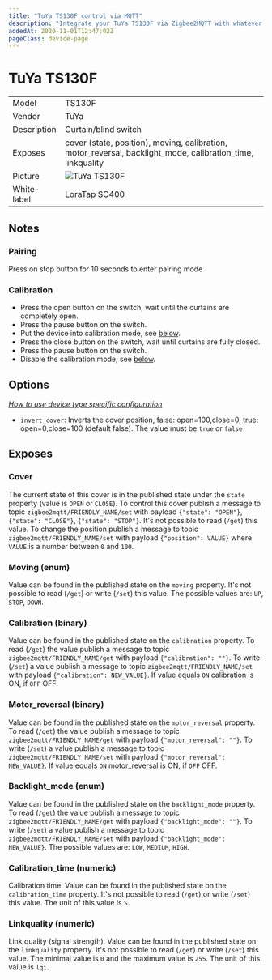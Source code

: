 ```yaml
---
title: "TuYa TS130F control via MQTT"
description: "Integrate your TuYa TS130F via Zigbee2MQTT with whatever smart home infrastructure you are using without the vendors bridge or gateway."
addedAt: 2020-11-01T12:47:02Z
pageClass: device-page
---
```


<!-- !!!! -->
<!-- ATTENTION: This file is auto-generated through docgen! -->
<!-- You can only edit the "Notes"-Section between the two comment lines "Notes BEGIN" and "Notes END". -->
<!-- Do not use h1 or h2 heading within "## Notes"-Section. -->
<!-- !!!! -->

# TuYa TS130F

|     |     |
|-----|-----|
| Model | TS130F  |
| Vendor  | TuYa  |
| Description | Curtain/blind switch |
| Exposes | cover (state, position), moving, calibration, motor_reversal, backlight_mode, calibration_time, linkquality |
| Picture | ![TuYa TS130F](https://www.zigbee2mqtt.io/images/devices/TS130F.jpg) |
| White-label | LoraTap SC400 |


<!-- Notes BEGIN: You can edit here. Add "## Notes" headline if not already present. -->
## Notes

### Pairing
Press on stop button for 10 seconds to enter pairing mode

### Calibration

* Press the open button on the switch, wait until the curtains are completely open.
* Press the pause button on the switch.
* Put the device into calibration mode, see [below](#calibration-binary).
* Press the close button on the switch, wait until curtains are fully closed.
* Press the pause button on the switch.
* Disable the calibration mode, see [below](#calibration-binary).
<!-- Notes END: Do not edit below this line -->


## Options
*[How to use device type specific configuration](../guide/configuration/devices-groups.md#specific-device-options)*

* `invert_cover`: Inverts the cover position, false: open=100,close=0, true: open=0,close=100 (default false). The value must be `true` or `false`


## Exposes

### Cover 
The current state of this cover is in the published state under the `state` property (value is `OPEN` or `CLOSE`).
To control this cover publish a message to topic `zigbee2mqtt/FRIENDLY_NAME/set` with payload `{"state": "OPEN"}`, `{"state": "CLOSE"}`, `{"state": "STOP"}`.
It's not possible to read (`/get`) this value.
To change the position publish a message to topic `zigbee2mqtt/FRIENDLY_NAME/set` with payload `{"position": VALUE}` where `VALUE` is a number between `0` and `100`.

### Moving (enum)
Value can be found in the published state on the `moving` property.
It's not possible to read (`/get`) or write (`/set`) this value.
The possible values are: `UP`, `STOP`, `DOWN`.

### Calibration (binary)
Value can be found in the published state on the `calibration` property.
To read (`/get`) the value publish a message to topic `zigbee2mqtt/FRIENDLY_NAME/get` with payload `{"calibration": ""}`.
To write (`/set`) a value publish a message to topic `zigbee2mqtt/FRIENDLY_NAME/set` with payload `{"calibration": NEW_VALUE}`.
If value equals `ON` calibration is ON, if `OFF` OFF.

### Motor_reversal (binary)
Value can be found in the published state on the `motor_reversal` property.
To read (`/get`) the value publish a message to topic `zigbee2mqtt/FRIENDLY_NAME/get` with payload `{"motor_reversal": ""}`.
To write (`/set`) a value publish a message to topic `zigbee2mqtt/FRIENDLY_NAME/set` with payload `{"motor_reversal": NEW_VALUE}`.
If value equals `ON` motor_reversal is ON, if `OFF` OFF.

### Backlight_mode (enum)
Value can be found in the published state on the `backlight_mode` property.
To read (`/get`) the value publish a message to topic `zigbee2mqtt/FRIENDLY_NAME/get` with payload `{"backlight_mode": ""}`.
To write (`/set`) a value publish a message to topic `zigbee2mqtt/FRIENDLY_NAME/set` with payload `{"backlight_mode": NEW_VALUE}`.
The possible values are: `LOW`, `MEDIUM`, `HIGH`.

### Calibration_time (numeric)
Calibration time.
Value can be found in the published state on the `calibration_time` property.
It's not possible to read (`/get`) or write (`/set`) this value.
The unit of this value is `S`.

### Linkquality (numeric)
Link quality (signal strength).
Value can be found in the published state on the `linkquality` property.
It's not possible to read (`/get`) or write (`/set`) this value.
The minimal value is `0` and the maximum value is `255`.
The unit of this value is `lqi`.

